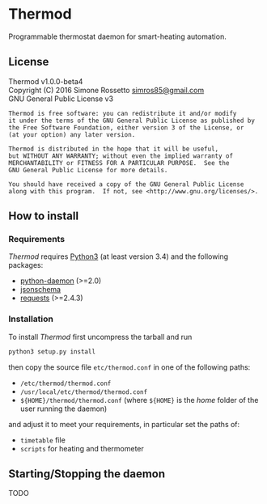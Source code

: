 # Thermod
Programmable thermostat daemon for smart-heating automation.

## License
Thermod v1.0.0-beta4 \
Copyright (C) 2016 Simone Rossetto <simros85@gmail.com> \
GNU General Public License v3

    Thermod is free software: you can redistribute it and/or modify
    it under the terms of the GNU General Public License as published by
    the Free Software Foundation, either version 3 of the License, or
    (at your option) any later version.

    Thermod is distributed in the hope that it will be useful,
    but WITHOUT ANY WARRANTY; without even the implied warranty of
    MERCHANTABILITY or FITNESS FOR A PARTICULAR PURPOSE.  See the
    GNU General Public License for more details.

    You should have received a copy of the GNU General Public License
    along with this program.  If not, see <http://www.gnu.org/licenses/>.


## How to install

### Requirements
*Thermod* requires [Python3](https://www.python.org/) (at least version 3.4)
and the following packages:

 - [python-daemon](https://pypi.python.org/pypi/python-daemon) (>=2.0)
 - [jsonschema](https://pypi.python.org/pypi/jsonschema)
 - [requests](http://docs.python-requests.org/) (>=2.4.3)


### Installation
To install *Thermod* first uncompress the tarball and run

```bash
python3 setup.py install
```

then copy the source file `etc/thermod.conf` in one of the following paths:

 - `/etc/thermod/thermod.conf`
 - `/usr/local/etc/thermod/thermod.conf`
 - `${HOME}/thermod/thermod.conf` (where `${HOME}` is the *home* folder of
   the user running the daemon)

and adjust it to meet your requirements, in particular set the paths of:

 - `timetable` file
 - `scripts` for heating and thermometer


## Starting/Stopping the daemon
TODO
